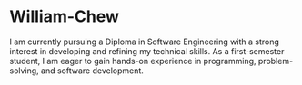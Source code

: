# William-Chew
I am currently pursuing a Diploma in Software Engineering with a strong interest in developing and refining my technical skills. As a first-semester student, I am eager to gain hands-on experience in programming, problem-solving, and software development. 
